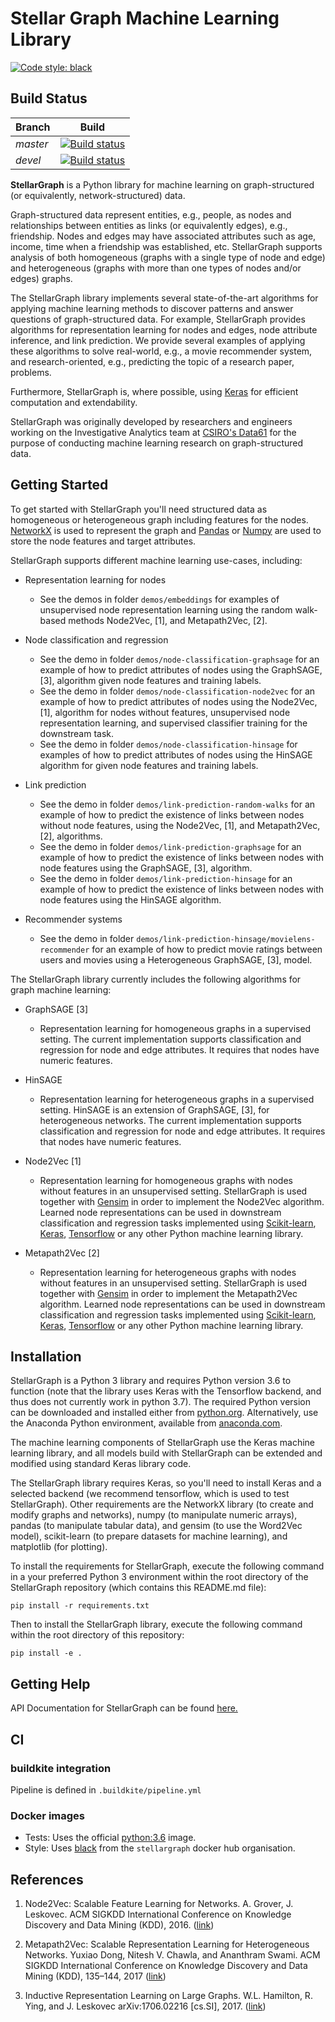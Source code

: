 # Stellar Graph Machine Learning Library

[![Code style: black](https://img.shields.io/badge/code%20style-black-000000.svg)](https://github.com/ambv/black)


## Build Status
|Branch|Build|
|:-----|:----:|
|*master*|[![Build status](https://badge.buildkite.com/34d537a018c6bf27cf154aa5bcc287b2e170d6e3391cd40c64.svg)](https://buildkite.com/stellar/stellar-ml?branch=master)|
|*devel*|[![Build status](https://badge.buildkite.com/34d537a018c6bf27cf154aa5bcc287b2e170d6e3391cd40c64.svg)](https://buildkite.com/stellar/stellar-ml?branch=develop)|

**StellarGraph** is a Python library for machine learning on graph-structured (or equivalently, network-structured) data. 

Graph-structured data represent entities, e.g., people, as nodes and relationships between entities as links (or
equivalently edges), e.g., friendship. Nodes and edges may have associated attributes such as age, income, time when
a friendship was established, etc. StellarGraph supports analysis of both homogeneous (graphs with a single type of node
and edge) and heterogeneous (graphs with more than one types of nodes and/or edges) graphs.

The StellarGraph library implements several state-of-the-art algorithms for applying machine learning methods to
discover patterns and answer questions of graph-structured data. For example, StellarGraph provides algorithms for
representation learning for nodes and edges, node attribute inference, and link prediction. We provide several
examples of applying these algorithms to solve real-world, e.g., a movie recommender system, and research-oriented, e.g., 
predicting the topic of a research paper, problems.

Furthermore, StellarGraph is, where possible, using [Keras](https://keras.io/) for efficient computation and extendability. 

StellarGraph was originally developed by researchers and engineers working on the Investigative Analytics team at
[CSIRO's Data61](https://www.data61.csiro.au/) for the purpose of conducting machine learning research on 
graph-structured data.

## Getting Started

To get started with StellarGraph you'll need structured data as homogeneous or heterogeneous graph including 
features for the nodes. [NetworkX](https://networkx.github.io/) is used to represent the graph and [Pandas](https://pandas.pydata.org/) 
or [Numpy](http://www.numpy.org/) are used to store the node  features and target attributes.

StellarGraph supports different machine learning use-cases, including:

* Representation learning for nodes
  - See the demos in folder `demos/embeddings` for examples of unsupervised node representation learning using the
  random walk-based methods Node2Vec, [1], and Metapath2Vec, [2].

* Node classification and regression
  - See the demo in folder `demos/node-classification-graphsage` for an example of how to predict attributes of nodes 
  using the GraphSAGE, [3], algorithm given node features and training labels.
  - See the demo in folder `demos/node-classification-node2vec` for an example of how to predict attributes of nodes 
  using the Node2Vec, [1], algorithm for nodes without features, unsupervised node representation learning, and 
  supervised classifier training for the downstream task.
  - See the demo in folder `demos/node-classification-hinsage` for examples of how to predict attributes of nodes 
  using the HinSAGE algorithm for given node features and training labels.

* Link prediction
  - See the demo in folder `demos/link-prediction-random-walks` for an example of how to predict the existence of links between nodes 
  without node features, using the Node2Vec, [1], and Metapath2Vec, [2], algorithms.
  - See the demo in folder `demos/link-prediction-graphsage` for an example of how to predict the existence of links between 
  nodes with node features using the GraphSAGE, [3], algorithm.
  - See the demo in folder `demos/link-prediction-hinsage` for an example of how to predict the existence of links between 
  nodes with node features using the HinSAGE algorithm.

* Recommender systems
  - See the demo in folder `demos/link-prediction-hinsage/movielens-recommender` for an example of how to predict 
  movie ratings between users and movies using a Heterogeneous GraphSAGE, [3], model.

The StellarGraph library currently includes the following algorithms for graph machine learning:

* GraphSAGE [3]
  - Representation learning for homogeneous graphs in a supervised setting. The current implementation supports 
  classification and regression for node and edge attributes. It requires that nodes have numeric features.

* HinSAGE
  - Representation learning for heterogeneous graphs in a supervised setting. HinSAGE is an extension of GraphSAGE, [3], 
  for heterogeneous networks. The current implementation supports classification and regression for node and edge 
  attributes. It requires that nodes have numeric features.

* Node2Vec [1]
  - Representation learning for homogeneous graphs with nodes without features in an unsupervised setting. 
  StellarGraph is used together with [Gensim](https://radimrehurek.com/gensim/) in order to implement 
  the Node2Vec algorithm. Learned node representations can be used in downstream classification and regression tasks 
  implemented using [Scikit-learn](http://scikit-learn.org/stable/), [Keras](https://keras.io/), 
  [Tensorflow](https://www.tensorflow.org/) or any other Python machine learning library.

* Metapath2Vec [2]
  - Representation learning for heterogeneous graphs with nodes without features in an unsupervised setting. 
  StellarGraph is used together with [Gensim](https://radimrehurek.com/gensim/) in order to implement 
  the Metapath2Vec algorithm. Learned node representations can be used in downstream classification and regression tasks 
  implemented using [Scikit-learn](http://scikit-learn.org/stable/), [Keras](https://keras.io/), 
  [Tensorflow](https://www.tensorflow.org/) or any other Python machine learning library.


## Installation
StellarGraph is a Python 3 library and requires Python version 3.6 to function (note that the library
uses Keras with the Tensorflow backend, and thus does not currently work in python 3.7). The required Python version 
can be downloaded and installed either from [python.org](http://python.org/). Alternatively, use the Anaconda Python 
environment, available from [anaconda.com](https://www.anaconda.com/download/).

The machine learning components of StellarGraph use the Keras machine learning library, and all models build with StellarGraph can be extended and modified using standard Keras library code.

The StellarGraph library requires Keras, so you'll need to install Keras and a selected backend (we recommend tensorflow, which is used to test StellarGraph).  Other requirements are the NetworkX library (to create and modify graphs and networks), numpy (to manipulate numeric arrays), pandas (to manipulate tabular data), and gensim (to use the Word2Vec model), scikit-learn (to prepare datasets for machine learning), and matplotlib (for plotting).

To install the requirements for StellarGraph, execute the following command in a your preferred Python 3 environment within the root directory of the StellarGraph repository (which contains this README.md file):

```
pip install -r requirements.txt
```

Then to install the StellarGraph library, execute the following command within the root directory of this repository:
```
pip install -e .
```

## Getting Help

API Documentation for StellarGraph can be found [here.](https://stellargraph.readthedocs.io)

## CI

### buildkite integration

Pipeline is defined in `.buildkite/pipeline.yml`

### Docker images

* Tests: Uses the official [python:3.6](https://hub.docker.com/_/python/) image.
* Style: Uses [black](https://hub.docker.com/r/stellargraph/black/) from the `stellargraph` docker hub organisation.

## References

1. Node2Vec: Scalable Feature Learning for Networks. A. Grover, J. Leskovec. ACM SIGKDD International Conference on 
Knowledge Discovery and Data Mining (KDD), 2016. ([link](https://snap.stanford.edu/node2vec/))

2. Metapath2Vec: Scalable Representation Learning for Heterogeneous Networks. Yuxiao Dong, Nitesh V. Chawla, and 
Ananthram Swami. ACM SIGKDD International Conference on Knowledge Discovery and Data Mining (KDD), 135–144, 2017
([link](https://ericdongyx.github.io/metapath2vec/m2v.html))

3. Inductive Representation Learning on Large Graphs. W.L. Hamilton, R. Ying, and J. Leskovec arXiv:1706.02216 
[cs.SI], 2017. ([link](http://snap.stanford.edu/graphsage/))
